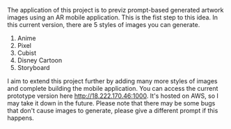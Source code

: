 The application of this project is to previz prompt-based generated artwork images using an AR mobile application. This is the fist step to this idea. In this current version, there are 5 styles of images you can generate. 

1. Anime    
2. Pixel
3. Cubist
4. Disney Cartoon
5. Storyboard

I aim to extend this project further by adding many more styles of images and complete building the mobile application. You can access the current prototype version here http://18.222.170.46:1000. It's hosted on AWS, so I may take it down in the future. Please note that there may be some bugs that don't cause images to generate, please give a different prompt if this happens. 
